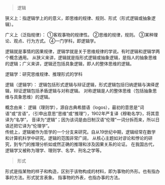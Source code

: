 > 逻辑

狭义上：指逻辑学上的的意义，即思维的规律、规则、形式（形式逻辑或抽象逻辑）。

广义上（泛指规律）：
    ①客观事物的规律性。
    ②思维的规律，规则。
    ③某种理论、观点、行为方式。
    ④一门学科，即逻辑学。

逻辑就是事情的因果规律，逻辑学就是关于思维规律的学说。有时逻辑和逻辑学两个概念通用。
从狭义来讲，逻辑就是指形式逻辑或抽象逻辑，是指人的抽象思维的逻辑；广义来讲，逻辑还包括具象逻辑，即人的整体思维的逻辑。

逻辑学：研究思维规律、推理形式的学科

逻辑（逻辑学）：
    逻辑包括形式逻辑与辩证逻辑，形式逻辑包括归纳逻辑与演绎逻辑，辩证逻辑包括矛盾逻辑与对称逻辑。
    对称逻辑是人的整体思维（包括抽象思维与具象思维）的逻辑。

概念由来：
    逻辑（理则学），源自古典希腊语（logos），最初的意思是“词语”或“言语”，（引申出意思“思维”或“推理”），1902年严复译《穆勒名学》，将其意译为“名学”，
    音译为“逻辑”；因为该词是由日制汉语“伦理”一词分拆而来，所以日语还把它译为“伦理学”。    
    传统上，逻辑被作为哲学的一个分支来研究。自从19世纪中期，逻辑经常在数学和计算机科学中研究。逻辑的范围非常广阔，
    从核心主题如对谬论和悖论的研究，到专门的推理分析如或然正确的推理和涉及因果关系的论证。
    在我国古代，逻辑学又被称为理学、理则学、名学、刑名之学等。
    
> 形式

形式是指某物的样子和构造，区别于该物构成的材料，即为事物的外形。也有指办事的方法。形式犹言表象。
指事物的外表，也指办事的方法。    